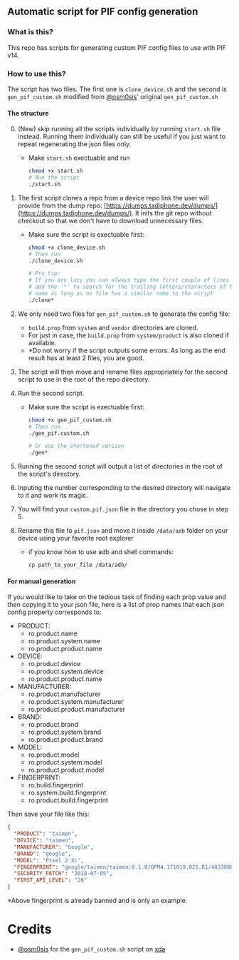 ## Automatic script for PIF config generation

### What is this?

This repo has scripts for generating custom PIF config files to use with PIF v14.

### How to use this?

The script has two files. The first one is `clone_device.sh` and the second is `gen_pif_custom.sh` modified from [@osm0sis](https://github.com/osm0sis)' original `gen_pif_custom.sh`

#### The structure

0. (New) skip running all the scripts individually by running `start.sh` file instead. Running them individually can still be useful if you just want to repeat regenerating the json files only.

   - Make `start.sh` exectuable and run
     ```bash
     chmod +x start.sh
     # Run the script
     ./start.sh
     ```

1. The first script clones a repo from a device repo link the user will provide from the dump repo: [https://dumps.tadiphone.dev/dumps/](https://dumps.tadiphone.dev/dumps/).
   It inits the git repo without checkout so that we don't have to download unnecessary files.

   - Make sure the script is exectuable first:

     ```bash
     chmod +x clone_device.sh
     # Then run
     ./clone_device.sh

     # Pro tip:
     # If you are lazy you can always type the first couple of lines and
     # add the '*' to search for the trailing letters/characters of the file
     # name as long as no file has a similar name to the script
     ./clone*
     ```

2. We only need two files for `gen_pif_custom.sh` to generate the config file:

   - `build.prop` from `system` and `vendor` directories are cloned.
   - For just in case, the `build.prop` from `system/product` is also cloned if available.
   - \*Do not worry if the script outputs some errors. As long as the end result has at least 2 files, you are good.

3. The script will then move and rename files appropriately for the second script to use in the root of the repo directory.

4. Run the second script.

   - Make sure the script is exectuable first:

     ```bash
     chmod +x gen_pif_custom.sh
     # Then run
     ./gen_pif.custom.sh

     # Or use the shortened version
     ./gen*
     ```

5. Running the second script will output a list of directories in the root of the script's directory.

6. Inputing the number corresponding to the desired directory will navigate to it and work its magic.

7. You will find your `custom.pif.json` file in the directory you chose in step 5.

8. Rename this file to `pif.json` and move it inside `/data/adb` folder on your device using your favorite root explorer
   - if you know how to use adb and shell commands:
     ```bash
     cp path_to_your_file /data/adb/
     ```

#### For manual generation

If you would like to take on the tedious task of finding each prop value and then copying it to your json file, here is a list of prop names that each json config property corresponds to:

- PRODUCT:
  - ro.product.name
  - ro.product.system.name
  - ro.product.product.name
- DEVICE:
  - ro.product.device
  - ro.product.system.device
  - ro.product.product.name
- MANUFACTURER:
  - ro.product.manufacturer
  - ro.product.system.manufacturer
  - ro.product.product.manufacturer
- BRAND:
  - ro.product.brand
  - ro.product.system.brand
  - ro.product.product.brand
- MODEL:
  - ro.product.model
  - ro.product.system.model
  - ro.product.product.model
- FINGERPRINT:
  - ro.build.fingerprint
  - ro.system.build.fingerprint
  - ro.product.build.fingerprint

Then save your file like this:

```json
{
  "PRODUCT": "taimen",
  "DEVICE": "taimen",
  "MANUFACTURER": "Google",
  "BRAND": "google",
  "MODEL": "Pixel 2 XL",
  "FINGERPRINT": "google/taimen/taimen:8.1.0/OPM4.171019.021.R1/4833808:user/release-keys",
  "SECURITY_PATCH": "2018-07-05",
  "FIRST_API_LEVEL": "26"
}
```

\*Above fingerprint is already banned and is only an example.

# Credits

- [@osm0sis](https://github.com/osm0sis) for the `gen_pif_custom.sh` script on [xda](https://xdaforums.com/t/tools-zips-scripts-osm0sis-odds-and-ends-multiple-devices-platforms.2239421/post-89173470)
